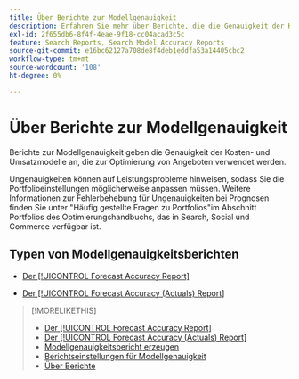 ```yaml
---
title: Über Berichte zur Modellgenauigkeit
description: Erfahren Sie mehr über Berichte, die die Genauigkeit der Kosten- und Umsatzmodelle angeben, die zur Optimierung von Angeboten verwendet werden.
exl-id: 2f655db6-8f4f-4eae-9f18-cc04acad3c5c
feature: Search Reports, Search Model Accuracy Reports
source-git-commit: e16bc62127a708de8f4deb1eddfa53a14405cbc2
workflow-type: tm+mt
source-wordcount: '108'
ht-degree: 0%

---
```


# Über Berichte zur Modellgenauigkeit

Berichte zur Modellgenauigkeit geben die Genauigkeit der Kosten- und Umsatzmodelle an, die zur Optimierung von Angeboten verwendet werden.

Ungenauigkeiten können auf Leistungsprobleme hinweisen, sodass Sie die Portfolioeinstellungen möglicherweise anpassen müssen. Weitere Informationen zur Fehlerbehebung für Ungenauigkeiten bei Prognosen finden Sie unter &quot;Häufig gestellte Fragen zu Portfolios&quot;im Abschnitt Portfolios des Optimierungshandbuchs, das in Search, Social und Commerce verfügbar ist.<!-- verify convention for referencing Optimization Guide here -->

## Typen von Modellgenauigkeitsberichten

* [Der [!UICONTROL Forecast Accuracy Report]](forecast-accuracy-report.md)

* [Der [!UICONTROL Forecast Accuracy (Actuals) Report]](forecast-accuracy-actuals-report.md)

>[!MORELIKETHIS]
>
>* [Der [!UICONTROL Forecast Accuracy Report]](forecast-accuracy-report.md)
>* [Der [!UICONTROL Forecast Accuracy (Actuals) Report]](forecast-accuracy-actuals-report.md)
>* [ Modellgenauigkeitsbericht erzeugen](model-accuracy-report-generate.md)
>* [Berichtseinstellungen für Modellgenauigkeit](/help/search-social-commerce/reports/management/model-accuracy/model-accuracy-report-settings.md)
>* [Über Berichte](/help/search-social-commerce/reports/report-about.md)
